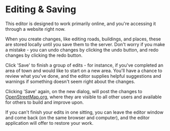 # Editing & Saving

This editor is designed to work primarily online, and you're accessing
it through a website right now.

When you create changes, like editing roads, buildings, and places, these are
stored locally until you save them to the server. Don't worry if you make
a mistake - you can undo changes by clicking the undo button, and redo
changes by clicking the redo button.

Click 'Save' to finish a group of edits - for instance, if you've completed
an area of town and would like to start on a new area. You'll have a chance
to review what you've done, and the editor supplies helpful suggestions
and warnings if something doesn't seem right about the changes.

Clicking 'Save' again, on the new dialog, will post the changes
to [OpenStreetMap.org](http://www.openstreetmap.org/), where they are visible
to all other users and available for others to build and improve upon.

If you can't finish your edits in one sitting, you can leave the editor
window and come back (on the same browser and computer), and the
editor application will offer to restore your work.
